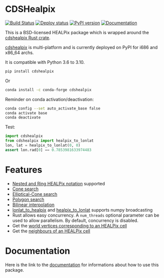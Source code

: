 # CDSHealpix

[![Build Status](https://github.com/github/docs/actions/workflows/test.yml/badge.svg?branch=master)](https://github.com/cds-astro/cds-healpix-python/actions/workflows/test.yml)
[![Deploy status](https://github.com/github/docs/actions/workflows/deploy.yml/badge.svg)](https://github.com/cds-astro/cds-healpix-python/actions/workflows/deploy.yml)
[![PyPI version](https://badge.fury.io/py/cdshealpix.svg)](https://badge.fury.io/py/cdshealpix)
[![Documentation](https://img.shields.io/badge/Documentation-link-green.svg)](https://cds-astro.github.io/cds-healpix-python/)

This is a BSD-licensed HEALPix package which is wrapped around the [cdshealpix Rust crate](https://github.com/cds-astro/cds-healpix-rust).

[cdshealpix](https://pypi.org/project/cdshealpix/) is multi-platform and is currently deployed on PyPI for i686 and x86_64 archs.

It is compatible with Python 3.6 to 3.10.

```bash
pip install cdshealpix
```

Or
```bash
conda install -c conda-forge cdshealpix
```

Reminder on conda activation/deactivation:
```bash
conda config --set auto_activate_base false
conda activate base
conda deactivate
```

Test:
```python
import cdshealpix
from cdshealpix import healpix_to_lonlat
lon, lat = healpix_to_lonlat(0, 0)
assert lon.rad[0] == 0.7853981633974483
```

# Features

* [Nested and Ring HEALPix notation](https://cds-astro.github.io/cds-healpix-python/api.html#cdshealpix) supported
* [Cone search](https://cds-astro.github.io/cds-healpix-python/stubs/cdshealpix.nested.cone_search.html#cdshealpix.nested.cone_search)
* [Elliptical-Cone search](https://cds-astro.github.io/cds-healpix-python/stubs/cdshealpix.nested.elliptical_cone_search.html#cdshealpix.nested.elliptical_cone_search)
* [Polygon search](https://cds-astro.github.io/cds-healpix-python/stubs/cdshealpix.nested.polygon_search.html#cdshealpix.nested.polygon_search)
* [Bilinear interpolation](https://cds-astro.github.io/cds-healpix-python/stubs/cdshealpix.nested.bilinear_interpolation.html#cdshealpix.nested.bilinear_interpolation)
* [lonlat_to_healpix](https://cds-astro.github.io/cds-healpix-python/stubs/cdshealpix.nested.lonlat_to_healpix.html#cdshealpix.nested.lonlat_to_healpix) and [healpix_to_lonlat](https://cds-astro.github.io/cds-healpix-python/stubs/cdshealpix.nested.healpix_to_lonlat.html#cdshealpix.nested.healpix_to_lonlat) supports numpy broadcasting
* Rust allows easy concurrency. A ``num_threads`` optional parameter can be used to allow parallelism. By default, concurrency is disabled.
* Get the [world vertices corresponding to an HEALPix cell](https://cds-astro.github.io/cds-healpix-python/stubs/cdshealpix.nested.vertices.html#cdshealpix.nested.vertices)
* Get the [neighbours of an HEALPix cell](https://cds-astro.github.io/cds-healpix-python/stubs/cdshealpix.nested.neighbours.html#cdshealpix.nested.neighbours)

# Documentation

Here is the link to the [documentation](https://cds-astro.github.io/cds-healpix-python/) for informations about how to use this package.

